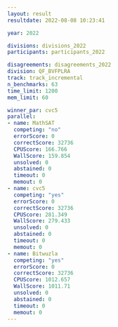 ```yaml
---
layout: result
resultdate: 2022-08-08 10:23:41

year: 2022

divisions: divisions_2022
participants: participants_2022

disagreements: disagreements_2022
division: QF_BVFPLRA
track: track_incremental
n_benchmarks: 63
time_limit: 1200
mem_limit: 60

winner_par: cvc5
parallel:
- name: MathSAT
  competing: "no"
  errorScore: 0
  correctScore: 32736
  CPUScore: 166.766
  WallScore: 159.854
  unsolved: 0
  abstained: 0
  timeout: 0
  memout: 0
- name: cvc5
  competing: "yes"
  errorScore: 0
  correctScore: 32736
  CPUScore: 281.349
  WallScore: 279.433
  unsolved: 0
  abstained: 0
  timeout: 0
  memout: 0
- name: Bitwuzla
  competing: "yes"
  errorScore: 0
  correctScore: 32736
  CPUScore: 1012.657
  WallScore: 1011.71
  unsolved: 0
  abstained: 0
  timeout: 0
  memout: 0
---
```

